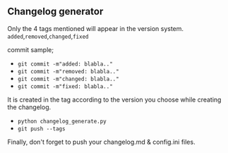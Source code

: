 ## Changelog generator

Only the 4 tags mentioned will appear in the version system.
`added`,`removed`,`changed`,`fixed`

commit sample;

* `git commit -m"added: blabla.."`
* `git commit -m"removed: blabla.."`
* `git commit -m"changed: blabla.."`
* `git commit -m"fixed: blabla.."`


It is created in the tag according to the version you choose while creating the changelog.

* `python changelog_generate.py`
* `git push --tags`

Finally, don't forget to push your changelog.md & config.ini files.
